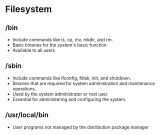# Filesystem
## /bin
* Include commands like ls, cp, mv, mkdir, and rm.
* Basic binaries for the system's basic function
* Available to all users

## /sbin
* Include commands like ifconfig, fdisk, init, and shutdown. 
* Binaries that are required for system administration and maintenance operations.
* Used by the system administrator or root user.
* Essential for administering and configuring the system.

## /usr/local/bin
* User programs not managed by the distribution package manager
